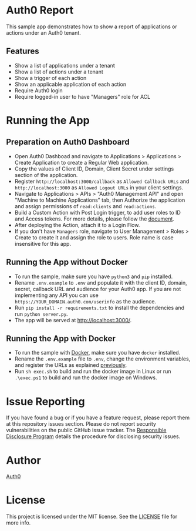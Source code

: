 # Auth0 Report

This sample app demonstrates how to show a report of applications or actions under an Auth0 tenant.

## Features

- Show a list of applications under a tenant
- Show a list of actions under a tenant
- Show a trigger of each action
- Show an applicable application of each action
- Require Auth0 login
- Require logged-in user to have "Managers" role for ACL

 
# Running the App

## Preparation on Auth0 Dashboard

- Open Auth0 Dashboad and navigate to Applications > Applications > Create Application to create a Regular Web application.
- Copy the values of Client ID, Domain, Client Secret under settings section of the application.
- Register `http://localhost:3000/callback` as `Allowed Callback URLs` and `http://localhost:3000` as `Allowed Logout URLs` in your client settings.
- Navigate to Applications > APIs > "Auth0 Management API" and open "Machine to Machine Applications" tab, then Authorize the application and assign permissions of `read:clients` and `read:actions`.
- Build a Custom Action with Post Login trigger, to add user roles to ID and Access tokens. For more details, please follow the [document](https://auth0.com/docs/customize/actions/flows-and-triggers/login-flow#add-user-roles-to-id-and-access-tokens).
- After deploying the Action, attach it to a Login Flow.
- If you don't have `Managers` role, navigate to User Management > Roles > Create to create it and assign the role to users. Role name is case insensitive for this app.

## Running the App without Docker

- To run the sample, make sure you have `python3` and `pip` installed.
- Rename `.env.example` to `.env` and populate it with the client ID, domain, secret, callback URL and audience for your Auth0 app. If you are not implementing any API you can use `https://YOUR_DOMAIN.auth0.com/userinfo` as the audience.
- Run `pip install -r requirements.txt` to install the dependencies and run `python server.py`.
- The app will be served at [http://localhost:3000/](http://localhost:3000/).

## Running the App with Docker

- To run the sample with [Docker](https://www.docker.com/), make sure you have `docker` installed.
- Rename the `.env.example` file to `.env`, change the environment variables, and register the URLs as explained [previously](#running-the-app).
- Run `sh exec.sh` to build and run the docker image in Linux or run `.\exec.ps1` to build and run the docker image on Windows.

# Issue Reporting

If you have found a bug or if you have a feature request, please report them at this repository issues section.
Please do not report security vulnerabilities on the public GitHub issue tracker.
The [Responsible Disclosure Program](https://auth0.com/whitehat) details the procedure for disclosing security issues.

# Author

[Auth0](https://auth0.com)

# License

This project is licensed under the MIT license. See the [LICENSE](../LICENSE) file for more info.
